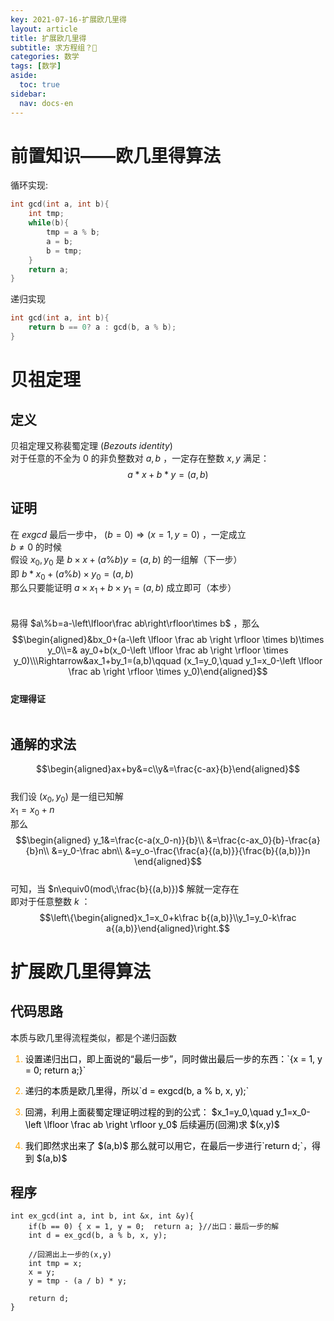 ```yaml
---
key: 2021-07-16-扩展欧几里得
layout: article
title: 扩展欧几里得
subtitle: 求方程组？🤔
categories: 数学
tags: [数学]
aside:
  toc: true
sidebar:
  nav: docs-en
---
```


# 前置知识——欧几里得算法<br>
循环实现: <br>

```cpp
int gcd(int a, int b){
	int tmp;
	while(b){
		tmp = a % b;
		a = b;
		b = tmp;
	}
	return a;
}
```

递归实现<br>

```cpp
int gcd(int a, int b){
	return b == 0? a : gcd(b, a % b);
}
```

# 贝祖定理

## 定义
贝祖定理又称裴蜀定理 $(Bezouts\;identity)$<br>
对于任意的不全为 $0$ 的非负整数对 $a,b$ ，一定存在整数 $x,y$ 满足： $$a*x+b*y=(a,b)$$

## 证明
在 $exgcd$ 最后一步中， $(b=0)\Rightarrow (x = 1, y = 0)$ ，一定成立<br>
$b\ne 0$ 的时候<br>
假设 $x_0,y_0$ 是 $b\times x + (a \% b)  y = (a,b)$ 的一组解（下一步）<br>
即 $b * x_0 + (a \% b) \times y_0 = (a,b)$<br>
那么只要能证明 $a \times x_1 + b \times y_1 = (a,b)$ 成立即可（本步）<br><br><br>
易得 $a\%b=a-\left\lfloor\frac ab\right\rfloor\times b$ ，那么
$$\begin{aligned}&bx_0+(a-\left \lfloor \frac ab \right \rfloor \times b)\times y_0\\=& ay_0+b(x_0-\left \lfloor \frac ab \right \rfloor \times y_0)\\\Rightarrow&ax_1+by_1=(a,b)\qquad  (x_1=y_0,\quad y_1=x_0-\left \lfloor \frac ab \right \rfloor \times y_0)\end{aligned}$$<br>
**定理得证**<br><br>

## 通解的求法  

$$\begin{aligned}ax+by&=c\\y&=\frac{c-ax}{b}\end{aligned}$$  
我们设 $(x_0,y_0)$ 是一组已知解  
$x_1=x_0+n$  
那么  
$$\begin{aligned}
	y_1&=\frac{c-a(x_0-n)}{b}\\
	&=\frac{c-ax_0}{b}-\frac{a}{b}n\\
	&=y_0-\frac abn\\
	&=y_o-\frac{\frac{a}{(a,b)}}{\frac{b}{(a,b)}}n
\end{aligned}$$  
可知，当 $n\equiv0(mod\;\frac{b}{(a,b)})$ 解就一定存在  
即对于任意整数 $k$ ：  
$$\left\{\begin{aligned}x_1=x_0+k\frac b{(a,b)}\\y_1=y_0-k\frac a{(a,b)}\end{aligned}\right.$$

# 扩展欧几里得算法

## 代码思路
本质与欧几里得流程类似，都是个递归函数<br>
<ol>
<li style="color: orange;"><p style="color: black;">设置递归出口，即上面说的“最后一步”，同时做出最后一步的东西：`{x = 1, y = 0; return a;}`</p></li>
<li style="color: orange;"><p style="color: black;">递归的本质是欧几里得，所以`d = exgcd(b, a % b, x, y);`</p></li>
<li style="color: orange;"><p style="color: black;">回溯，利用上面裴蜀定理证明过程的到的公式： $x_1=y_0,\quad y_1=x_0-\left \lfloor \frac ab \right \rfloor y_0$ 后续遍历(回溯)求 $(x,y)$</p></li>
<li style="color: orange;"><p style="color: black;">我们即然求出来了 $(a,b)$ 那么就可以用它，在最后一步进行`return d;`，得到 $(a,b)$</p></li>
</ol>

## 程序

```
int ex_gcd(int a, int b, int &x, int &y){
	if(b == 0) { x = 1, y = 0;  return a; }//出口：最后一步的解
	int d = ex_gcd(b, a % b, x, y);
	
	//回溯出上一步的(x,y)
	int tmp = x;
	x = y;
	y = tmp - (a / b) * y;
	
	return d;
}
```

